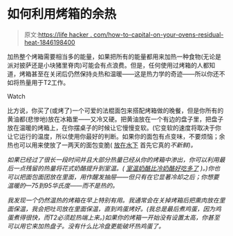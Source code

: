# 如何利用烤箱的余热

> 原文:[https://life hacker . com/how-to-capital-on-your-ovens-residual-heat-1846198400](https://lifehacker.com/how-to-capitalize-on-your-ovens-residual-heat-1846198400)

加热整个烤箱需要相当多的能量，如果把所有的能量都用来加热一种食物(无论是派对披萨还是小块猪里脊肉)可能会有点浪费。但是，任何使用过烤箱的人都知道，烤箱甚至在关闭后仍然保持炎热和温暖——这是热力学的奇迹——所以你还不如将热量用于T2工作。

Watch

比方说，你买了(或烤了)一个可爱的法棍面包来搭配烤箱做的晚餐，但是你所有的黄油都(悲惨地)放在冰箱里——又冷又硬。把黄油放在一个有边的盘子里，把盘子放在温暖的烤箱上，在你摆桌子的时候让它慢慢变软。(它变软的速度将取决于你让它运行的温度，所以使用你最好的判断。如果你的面包有点变味，不要烦恼；余热也可以用来使放了一两天的面包变脆( [放在水下](https://lifehacker.com/revive-stale-bread-with-running-water-and-a-quick-bake-1697074860) 首先它真的*不新鲜)。*

*如果已经过了很长一段时间并且大部分热量已经从你的烤箱中渗出，你可以利用最后一点残留的热量将花式奶酪提升到室温。( [室温奶酪比冷奶酪好吃多了](https://skillet.lifehacker.com/serve-your-fancy-cheese-board-at-room-temperature-1837748708https://skillet.lifehacker.com/serve-your-fancy-cheese-board-at-room-temperature-1837748708) )。)你也可以把面包面团放在里面，用作醒发抽屉——但只有在它显著冷却之后；你想要温暖的—75到95华氏度——而不是热的。*

*我发现一个仍然温热的烤箱在早上特别有用。我通常会在关掉烤箱后把熏肉放在里面保温，我会把吐司放在里面保温，直到鸡蛋烤好。(我总是最后煮鸡蛋，因为鸡蛋煮得很快，而T2必须趁热端上来。)如果你的烤箱一开始没有设置太高，你甚至可以用它来加热盘子。没有什么比冷盘更能破坏热鸡蛋了。*